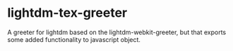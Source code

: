 lightdm-tex-greeter
===================

A greeter for lightdm based on the lightdm-webkit-greeter, but that exports some added functionality to javascript object.
